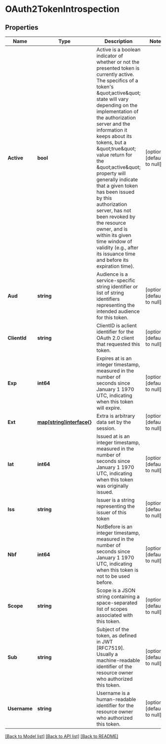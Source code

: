 # OAuth2TokenIntrospection

## Properties
Name | Type | Description | Notes
------------ | ------------- | ------------- | -------------
**Active** | **bool** | Active is a boolean indicator of whether or not the presented token is currently active.  The specifics of a token&#39;s \&quot;active\&quot; state will vary depending on the implementation of the authorization server and the information it keeps about its tokens, but a \&quot;true\&quot; value return for the \&quot;active\&quot; property will generally indicate that a given token has been issued by this authorization server, has not been revoked by the resource owner, and is within its given time window of validity (e.g., after its issuance time and before its expiration time). | [optional] [default to null]
**Aud** | **string** | Audience is a service-specific string identifier or list of string identifiers representing the intended audience for this token. | [optional] [default to null]
**ClientId** | **string** | ClientID is aclient identifier for the OAuth 2.0 client that requested this token. | [optional] [default to null]
**Exp** | **int64** | Expires at is an integer timestamp, measured in the number of seconds since January 1 1970 UTC, indicating when this token will expire. | [optional] [default to null]
**Ext** | [**map[string]interface{}**](interface{}.md) | Extra is arbitrary data set by the session. | [optional] [default to null]
**Iat** | **int64** | Issued at is an integer timestamp, measured in the number of seconds since January 1 1970 UTC, indicating when this token was originally issued. | [optional] [default to null]
**Iss** | **string** | Issuer is a string representing the issuer of this token | [optional] [default to null]
**Nbf** | **int64** | NotBefore is an integer timestamp, measured in the number of seconds since January 1 1970 UTC, indicating when this token is not to be used before. | [optional] [default to null]
**Scope** | **string** | Scope is a JSON string containing a space-separated list of scopes associated with this token. | [optional] [default to null]
**Sub** | **string** | Subject of the token, as defined in JWT [RFC7519]. Usually a machine-readable identifier of the resource owner who authorized this token. | [optional] [default to null]
**Username** | **string** | Username is a human-readable identifier for the resource owner who authorized this token. | [optional] [default to null]

[[Back to Model list]](../README.md#documentation-for-models) [[Back to API list]](../README.md#documentation-for-api-endpoints) [[Back to README]](../README.md)


